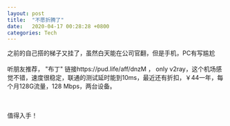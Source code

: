 ```yaml
---
layout: post
title:  "不愿折腾了"
date:   2020-04-17 00:28:28 +0800
categories: Tech
---
```


之前的自己搭的梯子又挂了，虽然白天能在公司官翻，但是手机，PC有写尴尬
<br/><br/>
听朋友推荐，  "布丁" 链接https://pud.life/aff/dnzM ， only v2ray，这个机场感觉不错，速度很稳定，联通的测试延时能到10ms，最近还有折扣，￥44一年，每个月128G流量，128 Mbps，两台设备。

<br/><br/>
值得入手！<br/>

